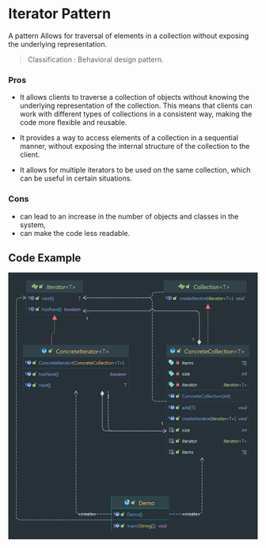 # Iterator Pattern

A pattern Allows for traversal of elements in a collection without exposing the underlying representation.

> Classification : Behavioral design pattern.

### Pros

* It allows clients to traverse a collection of objects without knowing the underlying representation of the collection.
  This means that clients can work with different types of collections in a consistent way, making the code more
  flexible and reusable.

* It provides a way to access elements of a collection in a sequential manner, without exposing the internal structure
  of the collection to the client.

* It allows for multiple iterators to be used on the same collection, which can be useful in certain situations.

### Cons

* can lead to an increase in the number of objects and classes in the system,
* can make the code less readable.

## Code Example

![Iterator Pattern](../../../images/iterator.png)
